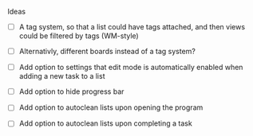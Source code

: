 Ideas
- [ ] A tag system, so that a list could have tags attached, and then views could be filtered by tags (WM-style)
- [ ] Alternativly, different boards instead of a tag system?
- [ ] Add option to settings that edit mode is automatically enabled when adding a new task to a list
- [ ] Add option to hide progress bar
- [ ] Add option to autoclean lists upon opening the program
- [ ] Add option to autoclean lists upon completing a task

